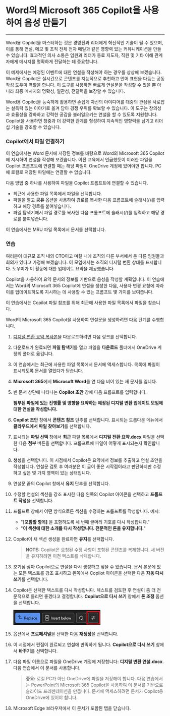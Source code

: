
# Word의 Microsoft 365 Copilot을 사용하여 음성 만들기
---
Word용 Copilot을 마스터하는 것은 경영진과 리더에게 혁신적인 기술이 될 수 있으며, 이를 통해 연설, 메모 및 조직 전체 전자 메일과 같은 영향력 있는 커뮤니케이션을 만들 수 있습니다. 효과적인 의사 소통은 임원과 리더가 동료 지도자, 직원 및 기타 이해 관계자에게 메시지를 명확하게 전달하는 데 중요합니다.

이 예제에서는 예정된 이벤트에 대한 연설을 작성해야 하는 경우를 상상해 보겠습니다. Word용 Copilot은 실시간으로 콘텐츠를 지능적으로 추천하고 언어 표현을 다듬는 공동 작성 도우미 역할을 합니다. 이 도구를 사용하면 빠르게 연설문을 작성할 수 있을 뿐 아니라 최종 메시지의 명확성, 일관성, 전달력을 보장할 수 있습니다.

Word용 Copilot을 능숙하게 활용하면 손쉽게 자신의 아이디어를 대중의 관심을 사로잡는 설득력 있는 이야기로 옮겨 담아 경쟁 우위를 확보할 수 있습니다. 이 도구는 창의성과 효율성을 강화하고 강력한 공감을 불러일으키는 연설을 할 수 있도록 지원합니다. Copilot을 사용하면 청중과 더 강력한 관계를 형성하여 지속적인 영향력을 남기고 리더십 기술을 강조할 수 있습니다.

### Copilot에서 파일 연결하기

이 연습에서는 Word 문서에 저장된 정보를 바탕으로 Word의 Microsoft 365 Copilot에 지시하여 연설을 작성해 보겠습니다. 이전 교육에서 언급했듯이 이러한 파일을 Copilot 프롬프트에 연결할 때는 해당 파일이 OneDrive 계정에 있어야만 합니다. PC에 로컬로 저장된 파일에는 연결할 수 없습니다.

다음 방법 중 하나를 사용하여 파일을 Copilot 프롬프트에 연결할 수 있습니다.

 -  최근에 사용한 파일 목록에서 파일을 선택합니다.
 -  파일을 열고 **공유** 옵션을 사용하여 경로를 복사한 다음 프롬프트에 슬래시(/)를 입력하고 해당 경로를 붙여넣습니다.
 -  파일 탐색기에서 파일 경로를 복사한 다음 프롬프트에 슬래시(/)를 입력하고 해당 경로를 붙여넣습니다.

이 연습에서는 MRU 파일 목록에서 문서를 선택합니다.

### 연습

여러분이 대규모 조직 내의 CTO이고 며칠 내에 조직의 다른 부서에서 온 다른 임원들과 회의가 있다고 가정해 보겠습니다. 이 모임에서는 조직의 디지털 변환 상태를 표시합니다. 도우미가 이 활동에 대한 업데이트 요약을 제공했습니다.  

Copilot을 사용하여 요약 문서의 정보를 기반으로 음성을 작성할 계획입니다. 이 연습에서는 Word의 Microsoft 365 Copilot에 연설을 생성한 다음, 사용자 변경 요청에 따라 이를 업데이트하도록 지시하는 데 사용할 수 있는 프롬프트 몇 가지를 보여줍니다.

이 연습에서는 Copilot 파일 참조를 위해 최근에 사용한 파일 목록에서 파일을 찾습니다.

Word의 Microsoft 365 Copilot을 사용하여 연설문을 생성하려면 다음 단계를 수행합니다.

1. [디지털 변환 요약 복사본](https://go.microsoft.com/fwlink/?linkid=2277632)을 다운로드하려면 다음 링크를 선택합니다.

2. 다운로드가 완료되면 **파일 탐색기**를 열고 파일을 **다운로드** 폴더에서 OneDrive 계정의 폴더로 옮깁니다.

3. 이 연습에서는 최근에 사용한 파일 목록에서 문서에 액세스합니다. 목록에 파일이 표시되도록 문서를 열었다가 닫습니다.

4. **Microsoft 365**에서 **Microsoft Word**를 연 다음 비어 있는 새 문서를 엽니다.

5. 빈 문서 상단에 나타나는 **Copilot 초안** 창에 다음 프롬프트를 입력합니다.
    
    **첨부된 파일에 있는 진행률 및 영향을 요약하는 예정된 디지털 변환 업데이트 모임에 대한 연설을 작성합니다.**

6. **Copilot 초안** 창에서 **콘텐츠 참조** 단추를 선택합니다. 표시되는 드롭다운 메뉴에서 **클라우드에서 파일 찾아보기**를 선택합니다.

7. 표시되는 **파일 선택** 창에서 **최근** 파일 목록에서 **디지털 전환 요약.docx** 파일을 선택한 다음 **첨부** 버튼을 선택합니다. 프롬프트에 파일이 어떻게 표시되는지 확인합니다.

8. **생성**을 선택합니다. 이 시점에서 Copilot은 요약에서 정보를 추출하고 연설 초안을 작성합니다. 연설문 검토 후 여러분은 이 글이 좋은 시작점이라고 판단하지만 수정하고 싶은 몇 가지 영역이 있는 상태입니다.

9. 연설문 끝의 Copilot 창에서 **유지** 단추를 선택합니다.

10. 수정할 연설의 섹션을 강조 표시한 다음 왼쪽의 Copilot 아이콘을 선택하고 **프롬프트 작성**을 선택합니다.

11. 프롬프트 창에서 어떤 방식으로든 섹션을 수정하는 프롬프트를 작성합니다. 예시:

    - "[**포함할 항목]** 을 포함하도록 세 번째 글머리 기호를 다시 작성합니다."
    - "**이 섹션에 대한 소개를 다시 작성합니다. 전문적인 톤을 유지합니다.**"

12. Copilot이 새 섹션 생성을 완료하면 **유지**를 선택합니다.

    > **NOTE:** Copilot은 요청된 수정 사항이 포함된 콘텐츠를 복제합니다. 새 버전을 유지하려면 이전 텍스트를 삭제합니다.

13. 호기심 삼아 Copilot으로 연설을 다시 생성하고 싶을 수 있습니다. 문서 본문에 있는 모든 텍스트를 강조 표시하고 왼쪽에서 Copilot 아이콘을 선택한 다음 **자동 다시 쓰기**를 선택합니다.

14. Copilot은 선택한 텍스트를 다시 작성합니다. 텍스트를 검토한 후 연설이 좀 더 전문적으로 들리면 좋겠다고 결정합니다. **Copilot으로 다시 쓰기** 창에서 **톤 조정** 옵션을 선택합니다.

    ![Word의 Microsoft 365 Copilot에서 톤 조정 옵션을 보여 주는 스크린샷.](../media/copilot-word-adjust-tone.png)

15. 옵션에서 **프로페셔널**을 선택한 다음 **재생성**을 선택합니다.

16. 이 시점에서 편집이 완료되고 연설에 만족하게 됩니다. **Copilot으로 다시 쓰기** 창에서 **바꾸기**를 선택합니다.

17. 다음 파일 이름으로 파일을 OneDrive 계정에 저장합니다: **디지털 변환 연설.docx**. 다음 연습에서 이 문서를 사용합니다.
    
    > **중요:** 로컬 PC가 아닌 OneDrive에 파일을 저장해야 합니다. 다음 연습에서는 PowerPoint의 Microsoft 365 Copilot을 사용하여 이 문서를 기반으로 슬라이드 프레젠테이션을 만듭니다. 문서에 액세스하려면 문서가 Copilot용 OneDrive에 있어야 합니다.

18. Microsoft Edge 브라우저에서 이 문서가 포함된 탭을 닫습니다.
